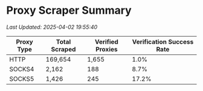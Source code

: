 # Proxy Scraper Summary

_Last Updated: 2025-04-02 19:55:40_

| Proxy Type | Total Scraped | Verified Proxies | Verification Success Rate |
|------------|--------------|------------------|--------------------------|
| HTTP | 169,654 | 1,655 | 1.0% |
| SOCKS4 | 2,162 | 188 | 8.7% |
| SOCKS5 | 1,426 | 245 | 17.2% |
